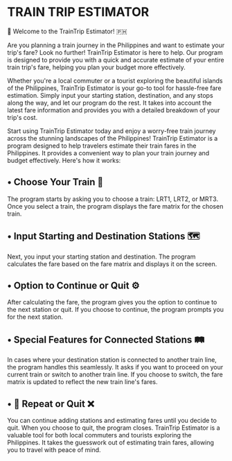 # TRAIN TRIP ESTIMATOR 
🚂 Welcome to the TrainTrip Estimator! 🇵🇭

Are you planning a train journey in the Philippines and want to estimate your trip's fare? Look no further! TrainTrip Estimator is here to help. Our program is designed to provide you with a quick and accurate estimate of your entire train trip's fare, helping you plan your budget more effectively.

Whether you're a local commuter or a tourist exploring the beautiful islands of the Philippines, TrainTrip Estimator is your go-to tool for hassle-free fare estimation. Simply input your starting station, destination, and any stops along the way, and let our program do the rest. It takes into account the latest fare information and provides you with a detailed breakdown of your trip's cost.

Start using TrainTrip Estimator today and enjoy a worry-free train journey across the stunning landscapes of the Philippines!
TrainTrip Estimator is a program designed to help travelers estimate their train fares in the Philippines. It provides a convenient way to plan your train journey and budget effectively. Here's how it works:

• Choose Your Train 🚆
-
The program starts by asking you to choose a train: LRT1, LRT2, or MRT3.
Once you select a train, the program displays the fare matrix for the chosen train.

• Input Starting and Destination Stations 🗺️
-
Next, you input your starting station and destination.
The program calculates the fare based on the fare matrix and displays it on the screen.

• Option to Continue or Quit ⚙️
-
After calculating the fare, the program gives you the option to continue to the next station or quit.
If you choose to continue, the program prompts you for the next station.

• Special Features for Connected Stations 🛤
-
In cases where your destination station is connected to another train line, the program handles this seamlessly.
It asks if you want to proceed on your current train or switch to another train line.
If you choose to switch, the fare matrix is updated to reflect the new train line's fares.

• 🔁 Repeat or Quit ❌
-
You can continue adding stations and estimating fares until you decide to quit.
When you choose to quit, the program closes.
TrainTrip Estimator is a valuable tool for both local commuters and tourists exploring the Philippines. It takes the guesswork out of estimating train fares, allowing you to travel with peace of mind.

